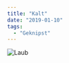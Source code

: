 ```yaml
---
title: "Kalt"
date: "2019-01-10"
tags:
  - "Geknipst"
---
```


![Laub](/img/C43A6C1D-4225-4C4C-80C4-FAD8041AA2F0-768x1024.jpeg)
